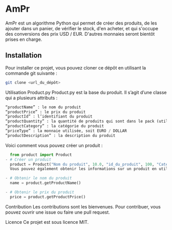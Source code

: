 # AmPr

AmPr est un algorithme Python qui permet de créer des produits, de les ajouter dans un panier, de vérifier le stock, d'en acheter, et qui s'occupe des conversions des prix USD / EUR. D'autres monnaies seront bientôt prises en charge.

## Installation

Pour installer ce projet, vous pouvez cloner ce dépôt en utilisant la commande git suivante :

```bash
git clone <url_du_dépôt>
```

Utilisation
Product.py
Product.py est la base du produit. Il s’agit d’une classe qui a plusieurs attributs :
```python
“productName” : le nom du produit
“productPrice” : le prix du produit
“productId” : l’identifiant du produit
“productQuantity” : la quantité de produits qui sont dans le pack (utilisé dans la fonction card pour les achats)
“productCategory” : la catégorie du produit
“priceType” : la monnaie utilisée, soit EURO / DOLLAR
“productDescription” : la description du produit
```

Voici comment vous pouvez créer un produit :
```python
  from product import Product
- # Créer un produit
  product = Product("Nom du produit", 10.0, "id_du_produit", 100, "Catégorie", "EURO", "Description du produit")
  Vous pouvez également obtenir les informations sur un produit en utilisant les méthodes fournies :

- # Obtenir le nom du produit
  name = product.getProductName()

- # Obtenir le prix du produit
  price = product.getProductPrice()
```
Contribution
Les contributions sont les bienvenues. Pour contribuer, vous pouvez ouvrir une issue ou faire une pull request.

Licence
Ce projet est sous licence MIT.

